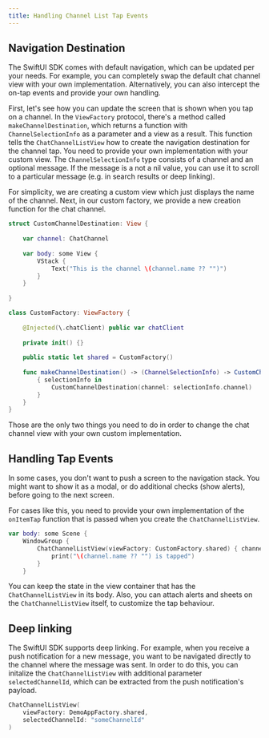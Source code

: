 ```yaml
---
title: Handling Channel List Tap Events
---
```


## Navigation Destination

The SwiftUI SDK comes with default navigation, which can be updated per your needs. For example, you can completely swap the default chat channel view with your own implementation. Alternatively, you can also intercept the on-tap events and provide your own handling.

First, let's see how you can update the screen that is shown when you tap on a channel. In the `ViewFactory` protocol, there's a method called `makeChannelDestination`, which returns a function with `ChannelSelectionInfo` as a parameter and a view as a result. This function tells the `ChatChannelListView` how to create the navigation destination for the channel tap. You need to provide your own implementation with your custom view.  The `ChannelSelectionInfo` type consists of a channel and an optional message. If the message is a not a nil value, you can use it to scroll to a particular message (e.g. in search results or deep linking).

For simplicity, we are creating a custom view which just displays the name of the channel. Next, in our custom factory, we provide a new creation function for the chat channel.

```swift
struct CustomChannelDestination: View {
    
    var channel: ChatChannel
    
    var body: some View {
        VStack {
            Text("This is the channel \(channel.name ?? "")")
        }
    }
    
}

class CustomFactory: ViewFactory {
    
    @Injected(\.chatClient) public var chatClient
    
    private init() {}
    
    public static let shared = CustomFactory()
    
    func makeChannelDestination() -> (ChannelSelectionInfo) -> CustomChannelDestination {
        { selectionInfo in
            CustomChannelDestination(channel: selectionInfo.channel)
        }
    }
}
```

Those are the only two things you need to do in order to change the chat channel view with your own custom implementation.

## Handling Tap Events

In some cases, you don't want to push a screen to the navigation stack. You might want to show it as a modal, or do additional checks (show alerts), before going to the next screen.

For cases like this, you need to provide your own implementation of the `onItemTap` function that is passed when you create the `ChatChannelListView`.

```swift
var body: some Scene {
    WindowGroup {
        ChatChannelListView(viewFactory: CustomFactory.shared) { channel in
            print("\(channel.name ?? "") is tapped")
        }
    }
```

You can keep the state in the view container that has the `ChatChannelListView` in its body. Also, you can attach alerts and sheets on the `ChatChannelListView` itself, to customize the tap behaviour.

## Deep linking

The SwiftUI SDK supports deep linking. For example, when you receive a push notification for a new message, you want to be navigated directly to the channel where the message was sent. In order to do this, you can initalize the `ChatChannelListView` with additional parameter `selectedChannelId`, which can be extracted from the push notification's payload.

```swift
ChatChannelListView(
    viewFactory: DemoAppFactory.shared,
    selectedChannelId: "someChannelId"
)
```